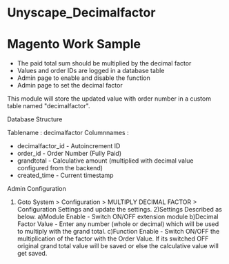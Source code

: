 # Unyscape_Decimalfactor
Magento Work Sample
=
* The paid total sum should be multiplied by the decimal factor
* Values and order IDs are logged in a database table
* Admin page to enable and disable the function
* Admin page to set the decimal factor

This module will store the updated value with order number in a custom table named "decimalfactor".

Database Structure

Tablename : decimalfactor
Columnnames :
* decimalfactor_id - Autoincrement ID 
* order_id - Order Number (Fully Paid)
* grandtotal - Calculative amount (multiplied with decimal value configured from the backend)
* created_time - Current timestamp

Admin Configuration 

1) Goto System > Configuration > MULTIPLY DECIMAL FACTOR > Configuration Settings and update the settings.
2)Settings Described as below.
a)Module Enable - Switch ON/OFF extension module 
b)Decimal Factor Value - Enter any number (whole or decimal) which will be used to multiply with the grand total.
c)Function Enable - Switch ON/OFF the multiplication of the factor with the Order Value. If its switched OFF original grand total value will be saved or else the calculative value will get saved.

